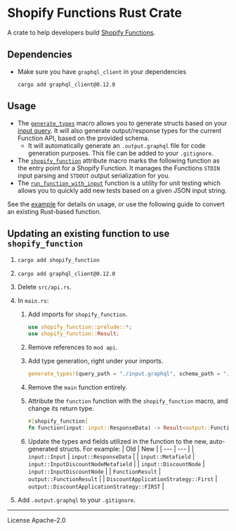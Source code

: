 # Shopify Functions Rust Crate

A crate to help developers build [Shopify Functions].

## Dependencies

* Make sure you have `graphql_client` in your dependencies

    ```
    cargo add graphql_client@0.12.0
    ```

## Usage

* The [`generate_types`] macro allows you to generate structs based on your [input query]. It will also generate output/response types for the current Function API, based on the provided schema.
    * It will automatically generate an `.output.graphql` file for code generation purposes. This file can be added to your `.gitignore`.
* The [`shopify_function`] attribute macro marks the following function as the entry point for a Shopify Function. It manages the Functions `STDIN` input parsing and `STDOUT` output serialization for you.
* The [`run_function_with_input`] function is a utility for unit testing which allows you to quickly add new tests based on a given JSON input string.

See the [example] for details on usage, or use the following guide to convert an existing Rust-based function.

## Updating an existing function to use `shopify_function`

1. `cargo add shopify_function`
1. `cargo add graphql_client@0.12.0`
1. Delete `src/api.rs`.
1. In `main.rs`:
    1. Add imports for `shopify_function`.

        ```rust
        use shopify_function::prelude::*;
        use shopify_function::Result;
        ```

    1. Remove references to `mod api`.
    1. Add type generation, right under your imports.

        ```rust
        generate_types!(query_path = "./input.graphql", schema_path = "./schema.graphql");
        ```

    1. Remove the `main` function entirely.
    1. Attribute the `function` function with the `shopify_function` macro, and change its return type.

        ```rust
        #[shopify_function]
        fn function(input: input::ResponseData) -> Result<output::FunctionResult> {
        ```

    1. Update the types and fields utilized in the function to the new, auto-generated structs. For example:
        | Old | New |
        | --- | --- |
        | `input::Input` | `input::ResponseData` |
        | `input::Metafield` | `input::InputDiscountNodeMetafield` |
        | `input::DiscountNode` | `input::InputDiscountNode` |
        | `FunctionResult` | `output::FunctionResult` |
        | `DiscountApplicationStrategy::First` | `output::DiscountApplicationStrategy::FIRST` |

1. Add `.output.graphql` to your `.gitignore`.

---
License Apache-2.0

[Shopify Functions]: https://shopify.dev/api/functions
[`generate_types`]: https://docs.rs/shopify_function/latest/shopify_function/macro.generate_types.html
[input query]: https://shopify.dev/api/functions/input-output#input
[`shopify_function`]: https://docs.rs/shopify_function/latest/shopify_function/attr.shopify_function.html
[`run_function_with_input`]: https://docs.rs/shopify_function/latest/shopify_function/fn.run_function_with_input.html
[example]: https://github.com/Shopify/shopify-function-rust/tree/main/example

